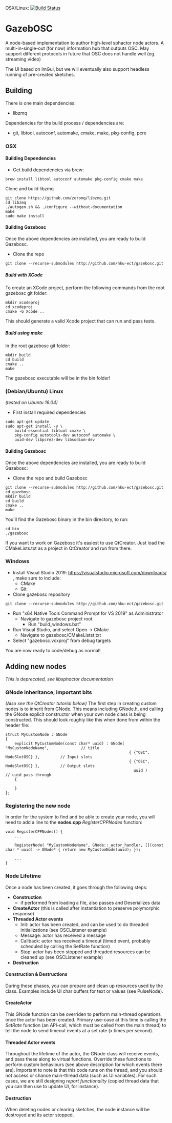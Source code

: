 OSX/Linux: [![Build Status](https://api.travis-ci.org/hku-ect/gazebosc.png?branch=master)](https://travis-ci.org/hku-ect/gazebosc)

# GazebOSC

A node-based implementation to author high-level sphactor node actors. A multi-in-single-out (for now) information hub that outputs OSC. May support different protocols in future that OSC does not handle well (eg. streaming video)

The UI based on ImGui, but we will eventually also support headless running of pre-created sketches.

## Building

There is one main dependencies:

 * libzmq

Dependencies for the build process / dependencies are:

   * git, libtool, autoconf, automake, cmake, make, pkg-config, pcre

### OSX

#### Building Dependencies

 * Get build dependencies via brew:
```
brew install libtool autoconf automake pkg-config cmake make
```
Clone and build libzmq
```
git clone https://github.com/zeromq/libzmq.git
cd libzmq
./autogen.sh && ./configure --without-documentation
make
sudo make install
```
#### Building Gazebosc

Once the above dependencies are installed, you are ready to build Gazebosc. 

* Clone the repo
```
git clone --recurse-submodules http://github.com/hku-ect/gazebosc.git
```

##### Build with XCode

To create an XCode project, perform the following commands from the root gazebosc git folder:

```
mkdir xcodeproj
cd xcodeproj
cmake -G Xcode ..
```
This should generate a valid Xcode project that can run and pass tests.

##### Build using make

In the root gazebosc git folder:
```
mkdir build
cd build
cmake ..
make
```
The gazebosc executable will be in the bin folder!

### (Debian/Ubuntu) Linux

*(tested on Ubuntu 16.04)*

* First install required dependencies

```
sudo apt-get update
sudo apt-get install -y \
    build-essential libtool cmake \
    pkg-config autotools-dev autoconf automake \
    uuid-dev libpcre3-dev libsodium-dev 
```

#### Building Gazebosc

Once the above dependencies are installed, you are ready to build Gazebosc:

* Clone the repo and build Gazebosc
```
git clone --recurse-submodules http://github.com/hku-ect/gazebosc.git
cd gazebosc
mkdir build
cd build
cmake ..
make
```
You'll find the Gazebosc binary in the bin directory, to run:
```
cd bin
./gazebosc
```

If you want to work on Gazebosc it's easiest to use QtCreator. Just load the CMakeLists.txt as a project in QtCreator and run from there.

### Windows

* Install Visual Studio 2019: https://visualstudio.microsoft.com/downloads/ , make sure to include:
	- CMake
	- Git
* Clone gazebosc repository

```
git clone --recurse-submodules http://github.com/hku-ect/gazebosc.git
```
* Run "x64 Native Tools Command Prompt for VS 2019" as Administrator
	- Navigate to gazebosc project root
    	- Run "build_windows.bat"
* Run Visual Studio, and select Open -> CMake
	- Navigate to gazebosc/CMakeListst.txt
* Select "gazebosc.vcxproj" from debug targets

You are now ready to code/debug as normal!

## Adding new nodes

*This is deprecated, see libsphactor documentation*

### GNode inheritance, important bits

*(Also see the QtCreator tutorial below)*
The first step in creating custom nodes is to inherit from GNode. This means including GNode.h, and calling the GNode explicit constructor when your own node class is being constructed. This should look roughly like this when done from within the header file:

```
struct MyCustomNode : GNode
{
    explicit MyCustomNode(const char* uuid) : GNode(   "MyCustomNodeName",              // title
                                                      { {"OSC", NodeSlotOSC} },         // Input slots
                                                      { {"OSC", NodeSlotOSC} },         // Output slots
                                                        uuid )                          // uuid pass-through
    {
       
    }
};
```
### Registering the new node
In order for the system to find and be able to create your node, you will need to add a line to the **nodes.cpp** *RegisterCPPNodes* function:
```
void RegisterCPPNodes() {
    ...
    
    RegisterNode( "MyCustomNodeName", GNode::_actor_handler, [](const char * uuid) -> GNode* { return new MyCustomNode(uuid); });
    
    ...
}
```

### Node Lifetime

Once a node has been created, it goes through the following steps:
 * **Construction**
   * if performed from loading a file, also passes and Deserializes data
 * **CreateActor** (this is called after instantiation to preserve polymorphic response)
 * **Threaded Actor events**
   * Init: actor has been created, and can be used to do threaded initializations (see OSCListener example)
   * Message: actor has received a message
   * Callback: actor has received a timeout (timed event, probably scheduled by calling the SetRate function)
   * Stop: actor has been stopped and threaded resources can be cleaned up (see OSCListener example)
 * **Destruction**

#### Construction & Destructions
During these phases, you can prepare and clean up resources used by the class. Examples include UI char buffers for text or values (see PulseNode).

#### CreateActor
This GNode function can be overriden to perform main-thread operations once the actor has been created. Primary use-case at this time is calling the *SetRate* function (an API-call, which must be called from the main thread) to tell the node to send timeout events at a set rate (x times per second).

#### Threaded Actor events
Throughout the lifetime of the actor, the GNode class will receive events, and pass these along to virtual functions. Override these functions to perform custom behaviours (see above description for which events there are). Important to note is that this code runs on the thread, and you should not access or chance main-thread data (such as UI variables). For such cases, we are still designing *report functionality* (copied thread data that you can then use to update UI, for instance).

#### Destruction
When deleting nodes or clearing sketches, the node instance will be destroyed and its actor stopped.

